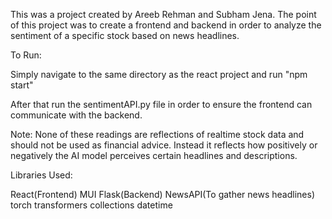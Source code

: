 This was a project created by Areeb Rehman and Subham Jena. The point of this project was to create a frontend and backend in order to analyze the sentiment of a specific stock based on news headlines.

To Run:

Simply navigate to the same directory as the react project and run "npm start"

After that run the sentimentAPI.py file in order to ensure the frontend can communicate with the backend.

Note: None of these readings are reflections of realtime stock data and should not be used as financial advice. Instead it reflects how positively or negatively the AI model perceives certain headlines and descriptions.

Libraries Used:

React(Frontend)
MUI
Flask(Backend)
NewsAPI(To gather news headlines)
torch
transformers
collections
datetime
